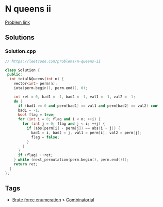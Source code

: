 # N queens ii

[Problem link](https://leetcode.com/problems/n-queens-ii)

## Solutions


### Solution.cpp
```cpp
// https://leetcode.com/problems/n-queens-ii

class Solution {
 public:
  int totalNQueens(int n) {
    vector<int> perm(n);
    iota(perm.begin(), perm.end(), 0);

    int ret = 0, bad1 = -1, bad2 = -1, val1 = -1, val2 = -1;
    do {
      if (bad1 >= 0 and perm[bad1] == val1 and perm[bad2] == val2) continue;
      bad1 = -1;
      bool flag = true;
      for (int i = 0; flag and i < n; ++i) {
        for (int j = 0; flag and j < i; ++j) {
          if (abs(perm[i] - perm[j]) == abs(i - j)) {
            bad1 = i, bad2 = j, val1 = perm[i], val2 = perm[j];
            flag = false;
          }
        }
      }
      if (flag) ++ret;
    } while (next_permutation(perm.begin(), perm.end()));
    return ret;
  }
};
```
## Tags

* [Brute force enumeration](/Collections/brute-force-enumeration.md#brute-force-enumeration) > [Combinatorial](/Collections/brute-force-enumeration.md#combinatorial)
